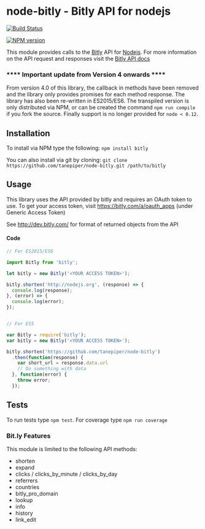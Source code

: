 # node-bitly - Bitly API for nodejs

[![Build Status](https://secure.travis-ci.org/tanepiper/node-bitly.png)](http://travis-ci.org/tanepiper/node-bitly)

[![NPM version](https://badge.fury.io/js/bitly.png)](http://badge.fury.io/js/bitly)

This module provides calls to the [Bitly](http://bitly.com) API for [Nodejs](http://nodejs.org).
For more information on the API request and responses visit the [Bitly API docs](http://dev.bitly.com/api.html)


### **** Important update from Version 4 onwards ****

From version 4.0 of this library, the callback in methods have been removed and the library only provides
promises for each method response.  The library has also been re-written in ES2015/ES6. The transpiled version
is only distributed via NPM, or can be created the command `npm run compile` if you fork the source. Finally
support is no longer provided for `node < 0.12`.

## Installation

To install via NPM type the following: `npm install bitly`

You can also install via git by cloning: `git clone https://github.com/tanepiper/node-bitly.git /path/to/bitly`

## Usage

This library uses the API provided by bitly and requires an OAuth token to use.
To get your access token, visit https://bitly.com/a/oauth_apps (under Generic Access Token)

See http://dev.bitly.com/ for format of returned objects from the API

#### Code

```js
// For ES2015/ES6

import Bitly from 'bitly';

let bitly = new Bitly('<YOUR ACCESS TOKEN>');

bitly.shorten('http://nodejs.org', (response) => {
  console.log(response);
}, (error) => {
  console.log(error);
});


// For ES5

var Bitly = require('bitly');
var bitly = new Bitly('<YOUR ACCESS TOKEN>');

bitly.shorten('https://github.com/tanepiper/node-bitly')
  .then(function(response) {
    var short_url = response.data.url
    // Do something with data
  }, function(error) {
    throw error;
  });
```

## Tests
To run tests type `npm test`. For coverage type `npm run coverage`

### Bit.ly Features

This module is limited to the following API methods:

* shorten
* expand
* clicks / clicks_by_minute / clicks_by_day
* referrers
* countries
* bitly_pro_domain
* lookup
* info
* history
* link_edit
